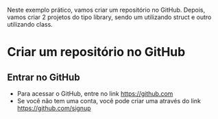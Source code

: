 Neste exemplo prático, vamos criar um repositório no GitHub. Depois, vamos criar 2 projetos do tipo library, sendo um utilizando struct e outro utilizando class.

# Criar um repositório no GitHub

## Entrar no GitHub

- Para acessar o GitHub, entre no link https://github.com
- Se você não tem uma conta, você pode criar uma através do link https://github.com/signup
